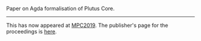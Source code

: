 Paper on Agda formalisation of Plutus Core.

------

This has now appeared at [MPC2019](https://www.cs.nott.ac.uk/~pszgmh/mpc19.html).  The
publisher's page for the proceedings is [here](https://www.palgrave.com/gp/book/9783030336356).
